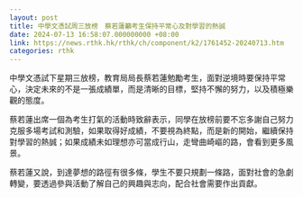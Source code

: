 ```yaml
---
layout: post
title: 中學文憑試周三放榜　蔡若蓮籲考生保持平常心及對學習的熱誠
date: 2024-07-13 16:58:07.000000000 +08:00
link: https://news.rthk.hk/rthk/ch/component/k2/1761452-20240713.htm
categories: rthk
---
```


中學文憑試下星期三放榜，教育局局長蔡若蓮勉勵考生，面對逆境時要保持平常心，決定未來的不是一張成績單，而是清晰的目標，堅持不懈的努力，以及積極樂觀的態度。

蔡若蓮出席一個為考生打氣的活動時致辭表示，同學在放榜前要不忘多謝自己努力克服多場考試和測驗，如果取得好成績，不要視為終點，而是新的開始，繼續保持對學習的熱誠；如果成績未如理想亦可當成行山，走彎曲崎嶇的路，會看到更多風景。

蔡若蓮又說，到達夢想的路徑有很多條，學生不要只規劃一條路，面對社會的急劇轉變，要透過參與活動了解自己的興趣與志向，配合社會需要作出貢獻。
